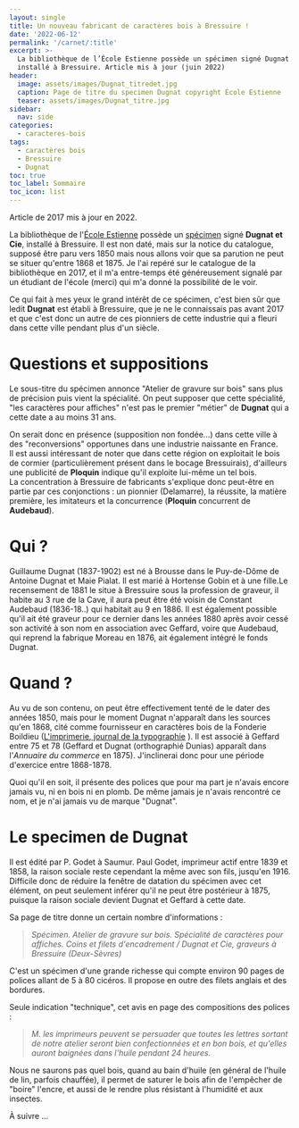 ```yaml
---
layout: single
title: Un nouveau fabricant de caractères bois à Bressuire !
date: '2022-06-12'
permalink: '/carnet/:title'
excerpt: >-
  La bibliothèque de l’École Estienne possède un spécimen signé Dugnat et Cie,
  installé à Bressuire. Article mis à jour (juin 2022)
header:
  image: assets/images/Dugnat_titredet.jpg
  caption: Page de titre du specimen Dugnat copyright École Estienne
  teaser: assets/images/Dugnat_titre.jpg
sidebar:
  nav: side
categories:
  - caracteres-bois
tags:
  - caractères bois
  - Bressuire
  - Dugnat
toc: true
toc_label: Sommaire
toc_icon: list
---
```


Article de 2017 mis à jour en 2022.

La bibliothèque de l'[École Estienne](http://www.ecole-estienne.paris/) possède un [spécimen](http://bibliotheques-specialisees.paris.fr/ark:/73873/pf0002107187?highlight=dugnat) signé **Dugnat et Cie**, installé à Bressuire. Il est non daté, mais sur la notice du catalogue, supposé être paru vers 1850 mais nous allons voir que sa parution ne peut se situer qu'entre 1868 et 1875\. Je l'ai repéré sur le catalogue de la bibliothèque en 2017, et il m'a entre-temps été généreusement signalé par un étudiant de l'école (merci) qui m'a donné la possibilité de le voir.

Ce qui fait à mes yeux le grand intérêt de ce spécimen, c'est bien sûr que ledit **Dugnat** est établi à Bressuire, que je ne le connaissais pas avant 2017 et que c'est donc un autre de ces pionniers de cette industrie qui a fleuri dans cette ville pendant plus d'un siècle.

# Questions et suppositions

Le sous-titre du spécimen annonce "Atelier de gravure sur bois" sans plus de précision puis vient la spécialité. On peut supposer que cette spécialité, "les caractères pour affiches" n'est pas le premier "métier" de **Dugnat** qui a cette date a au moins 31 ans.

On serait donc en présence (supposition non fondée...) dans cette ville à des "reconversions" opportunes dans une industrie naissante en France.<br>
Il est aussi intéressant de noter que dans cette région on exploitait le bois de cormier (particulièrement présent dans le bocage Bressuirais), d'ailleurs une publicité de **Ploquin** indique qu'il exploite lui-même un tel bois.<br>
La concentration à Bressuire de fabricants s'explique donc peut-être en partie par ces conjonctions : un pionnier (Delamarre), la réussite, la matière première, les imitateurs et la concurrence (**Ploquin** concurrent de **Audebaud**).

# Qui ?

Guillaume Dugnat (1837-1902) est né à Brousse dans le Puy-de-Dôme de Antoine Dugnat et Maie Pialat. Il est marié à Hortense Gobin et à une fille.Le recensement de 1881 le situe à Bressuire sous la profession de graveur, il habite au 3 rue de la Cave, il aura peut être été voisin de Constant Audebaud (1836-18..) qui habitait au 9 en 1886\. Il est également possible qu'il ait été graveur pour ce dernier dans les années 1880 après avoir cessé son activité à son nom en association avec Geffard, voire que Audebaud, qui reprend la fabrique Moreau en 1876, ait également intégré le fonds Dugnat.

# Quand ?

Au vu de son contenu, on peut être effectivement tenté de le dater des années 1850, mais pour le moment Dugnat n'apparaît dans les sources qu'en 1868, cité comme fournisseur en caractères bois de la Fonderie Boildieu ([L'imprimerie, journal de la typographie](https://gallica.bnf.fr/ark:/12148/bpt6k3295697g/f11.item.zoom#) ). Il est associé à Geffard entre 75 et 78 (Geffard et Dugnat (orthographié Dunias) apparaît dans l'_Annuaire du commerce_ en 1875). J'inclinerai donc pour une période d'exercice entre 1868-1878.

Quoi qu'il en soit, il présente des polices que pour ma part je n'avais encore jamais vu, ni en bois ni en plomb. De même jamais je n'avais rencontré ce nom, et je n'ai jamais vu de marque "Dugnat".

# Le specimen de Dugnat

Il est édité par P. Godet à Saumur. Paul Godet, imprimeur actif entre 1839 et 1858, la raison sociale reste cependant la même avec son fils, jusqu'en 1916\. Difficile donc de réduire la fenêtre de datation du spécimen avec cet élément, on peut seulement inférer qu'il ne peut être postérieur à 1875, puisque la raison sociale devient Dugnat et Geffard à cette date.

Sa page de titre donne un certain nombre d'informations :

> _Spécimen. Atelier de gravure sur bois. Spécialité de caractères pour affiches. Coins et filets d'encadrement / Dugnat et Cie, graveurs à Bressuire (Deux-Sèvres)_

C'est un spécimen d'une grande richesse qui compte environ 90 pages de polices allant de 5 à 80 cicéros. Il propose en outre des filets anglais et des bordures.

Seule indication "technique", cet avis en page des compositions des polices :

> _M. les imprimeurs peuvent se persuader que toutes les lettres sortant de notre atelier seront bien confectionnées et en bon bois, et qu'elles auront baignées dans l'huile pendant 24 heures._

Nous ne saurons pas quel bois, quand au bain d'huile (en général de l'huile de lin, parfois chauffée), il permet de saturer le bois afin de l'empêcher de "boire" l'encre, et aussi de le rendre plus résistant à l'humidité et aux insectes.

À suivre ...
